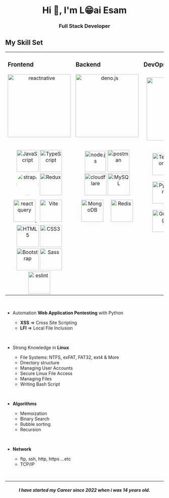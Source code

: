 <h1 align="center">Hi 👋, I'm L😁ai Esam</h1>
<h3 align="center">Full Stack Developer</h3>

## My Skill Set

<table><tr><td valign="top" width="33%">

### Frontend

<div align="center">  
<a href="https://reactjs.org/" target="_blank"><img  src="https://reactnative.dev/img/header_logo.svg" alt="reactnative" alt="React" height="200" /></a><br/><br/><br/>
<a href="https://www.javascript.com/" target="_blank"><img  src="https://profilinator.rishav.dev/skills-assets/javascript-original.svg" alt="JavaScript" height="70" /></a>  
<a href="https://www.typescriptlang.org/" target="_blank"><img  src="https://profilinator.rishav.dev/skills-assets/typescript-original.svg" alt="TypeScript" height="70" /></a>  
<a href="https://strapi.io/" target="_blank"><img style="border-radius: 50%" src="https://scontent.faly3-1.fna.fbcdn.net/v/t1.6435-9/98603364_1772757682864381_6889229475242835968_n.png?_nc_cat=108&ccb=1-7&_nc_sid=09cbfe&_nc_ohc=XnZtD5_ZupAAX_P2Z91&_nc_ht=scontent.faly3-1.fna&oh=00_AfC50VdLvz3iypnyuDLCHeghbJ5fAG1DTKPgw-mbaEog6g&oe=6408A436" alt="strapi" height="70"/><a>
<a href="https://redux.js.org/" target="_blank"><img  src="https://profilinator.rishav.dev/skills-assets/redux-original.svg" alt="Redux" height="70" /></a>   
<a href="https://react-query-v3.tanstack.com/" target="_blank" rel="noreferrer"> <img src="https://react-query-v3.tanstack.com/_next/static/images/emblem-light-628080660fddb35787ff6c77e97ca43e.svg" alt="react query"height="70"/> </a>
<a href="https://vitejs.dev/" target="_blank"><img style="margin: 10px" src="https://seeklogo.com/images/V/vite-logo-BFD4283991-seeklogo.com.png" alt="Vite" height="70" /></a> 
<a href="https://en.wikipedia.org/wiki/HTML5" target="_blank"><img  src="https://profilinator.rishav.dev/skills-assets/html5-original-wordmark.svg" alt="HTML5" height="70" /></a>  
<a href="https://www.w3schools.com/css/" target="_blank"><img  src="https://profilinator.rishav.dev/skills-assets/css3-original-wordmark.svg" alt="CSS3" height="70" /></a>   
<a href="https://getbootstrap.com/docs/3.4/javascript/" target="_blank"><img  src="https://profilinator.rishav.dev/skills-assets/bootstrap-plain.svg" alt="Bootstrap" height="70" /></a>  
<a href="https://sass-lang.com/" target="_blank"><img  src="https://profilinator.rishav.dev/skills-assets/sass-original.svg" alt="Sass" height="70" /></a>  
<a href="https://eslint.org/" target="_blank"><img  src="https://cdn.iconscout.com/icon/free/png-256/eslint-1-286048.png" alt="eslint" height="70" /></a>  
</div>

</td><td valign="top" width="33%">

### Backend

<div align="center">  
<a href="https://deno.land/" target="_blank"><img  src="https://upload.wikimedia.org/wikipedia/commons/thumb/e/e8/Deno_2021.svg/1024px-Deno_2021.svg.png" alt="deno.js" height="200" /></a><br/><br/><br/>
<a href="https://nodejs.org/" target="_blank"><img  src="https://cdn.iconscout.com/icon/free/png-256/node-js-1174925.png" alt="node.js" height="67" /></a>
<a href="https://postman.com" target="_blank" rel="noreferrer"> <img src="https://www.vectorlogo.zone/logos/getpostman/getpostman-icon.svg" alt="postman"  height="70"/> </a>
<a href="https://www.cloudflare.com/en-gb/" target="_blank"><img  src="https://dwglogo.com/wp-content/uploads/2020/05/Cloudflare_icon_transparent-1536x996.png" alt="cloudflare" height="70" /></a>
<a href="https://www.mysql.com/" target="_blank"><img  src="https://profilinator.rishav.dev/skills-assets/mysql-original-wordmark.svg" alt="MySQL" height="70" /></a>  
<a href="https://www.mongodb.com/" target="_blank"><img style="margin: 10px" src="https://profilinator.rishav.dev/skills-assets/mongodb-original-wordmark.svg" alt="MongoDB" height="70" /></a>  
<a href="https://redis.io/" target="_blank"><img style="margin: 10px" src="https://profilinator.rishav.dev/skills-assets/redis-original-wordmark.svg" alt="Redis" height="70"/><a>
</div>

</td><td valign="top" width="33%">

### DevOps

<div align="center">
<a href="https://docs.github.com/en/actions" target="_blank"><img style="margin: 10px" src="https://user-images.githubusercontent.com/30958501/68524412-f2201800-0309-11ea-9cb0-ad7f8f760218.png" alt="github actions" height="200" /></a><br/><br/>
<a href="https://www.terraform.io/" target="_blank"><img style="margin: 10px" src="https://profilinator.rishav.dev/skills-assets/terraformio-icon.svg" alt="Terraform" height="70" /></a>  
<a href="https://aws.amazon.com/" target="_blank"><img style="margin: 10px" src="https://pbs.twimg.com/profile_images/1599829788369113089/FrdYoQ1o_400x400.jpg" alt="AWS" height="70" /></a>  
<a href="https://www.python.org/" target="_blank"><img style="margin: 10px" src="https://profilinator.rishav.dev/skills-assets/python-original.svg" alt="Python" height="70"/></a>  
<a href="https://www.linux.org/" target="_blank"><img style="margin: 10px" src="https://profilinator.rishav.dev/skills-assets/linux-original.svg" alt="Linux" height="70"/></a>
<a href="https://golang.google.cn/" target="_blank"><img  src="https://cdn.worldvectorlogo.com/logos/gopher.svg" alt="Golang" height="70"/></a>
<a href="https://www.docker.com/" target="_blank"><img style="margin: 10px" src="https://profilinator.rishav.dev/skills-assets/docker-original-wordmark.svg" alt="Docker" height="70" /></a>  
<a href="https://kubernetes.io/" target="_blank"><img style="margin: 10px" src="https://profilinator.rishav.dev/skills-assets/kubernetes-icon.svg" alt="Kubernetes" height="70" /></a>
</div>
</td></tr></table>

<br />

-   Automation **Web Application Pentesting** with Python

    -   **XSS** => Cross Site Scripting
    -   **LFI** => Local File Inclusion

<br />

-   Strong Knowledge in **Linux**

    -   File Systems: NTFS, exFAT, FAT32, ext4 & More
    -   Directory structure
    -   Managing User Accounts
    -   Secure Linux File Access
    -   Managing Files
    -   Writing Bash Script

<br />

-   **Algorithms**

    -   Memoization
    -   Binary Search
    -   Bubble sorting
    -   Recursion

<br />

-   **Network**

    -   ftp, ssh, http, https ...etc
    -   TCP/IP

<br />
    <hr>
    <h5 align="center">I have started my Career since 2022 when i was 14 years old.</h5>

